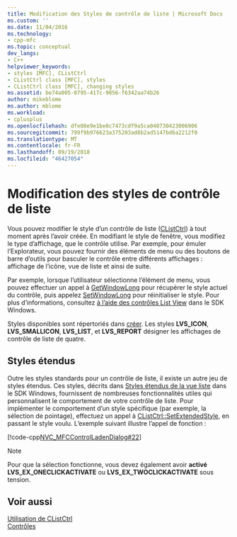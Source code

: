 ```yaml
---
title: Modification des Styles de contrôle de liste | Microsoft Docs
ms.custom: ''
ms.date: 11/04/2016
ms.technology:
- cpp-mfc
ms.topic: conceptual
dev_langs:
- C++
helpviewer_keywords:
- styles [MFC], CListCtrl
- CListCtrl class [MFC], styles
- CListCtrl class [MFC], changing styles
ms.assetid: be74a005-0795-417c-9056-f6342aa74b26
author: mikeblome
ms.author: mblome
ms.workload:
- cplusplus
ms.openlocfilehash: dfe08e9e1be0c7473cdf9a5ca040730423006906
ms.sourcegitcommit: 799f9b976623a375203ad8b2ad5147bd6a2212f0
ms.translationtype: MT
ms.contentlocale: fr-FR
ms.lasthandoff: 09/19/2018
ms.locfileid: "46427054"
---
```

# <a name="changing-list-control-styles"></a>Modification des styles de contrôle de liste

Vous pouvez modifier le style d’un contrôle de liste ([CListCtrl](../mfc/reference/clistctrl-class.md)) à tout moment après l’avoir créée. En modifiant le style de fenêtre, vous modifiez le type d’affichage, que le contrôle utilise. Par exemple, pour émuler l’Explorateur, vous pouvez fournir des éléments de menu ou des boutons de barre d’outils pour basculer le contrôle entre différents affichages : affichage de l’icône, vue de liste et ainsi de suite.

Par exemple, lorsque l’utilisateur sélectionne l’élément de menu, vous pouvez effectuer un appel à [GetWindowLong](/windows/desktop/api/winuser/nf-winuser-getwindowlonga) pour récupérer le style actuel du contrôle, puis appelez [SetWindowLong](/windows/desktop/api/winuser/nf-winuser-setwindowlonga) pour réinitialiser le style. Pour plus d’informations, consultez [à l’aide des contrôles List View](/windows/desktop/Controls/using-list-view-controls) dans le SDK Windows.

Styles disponibles sont répertoriés dans [créer](../mfc/reference/clistctrl-class.md#create). Les styles **LVS_ICON**, **LVS_SMALLICON**, **LVS_LIST**, et **LVS_REPORT** désigner les affichages de contrôle de liste de quatre.

## <a name="extended-styles"></a>Styles étendus

Outre les styles standards pour un contrôle de liste, il existe un autre jeu de styles étendus. Ces styles, décrits dans [Styles étendus de la vue liste](/windows/desktop/Controls/extended-list-view-styles) dans le SDK Windows, fournissent de nombreuses fonctionnalités utiles qui personnalisent le comportement de votre contrôle de liste. Pour implémenter le comportement d’un style spécifique (par exemple, la sélection de pointage), effectuez un appel à [CListCtrl::SetExtendedStyle](../mfc/reference/clistctrl-class.md#setextendedstyle), en passant le style voulu. L’exemple suivant illustre l’appel de fonction :

[!code-cpp[NVC_MFCControlLadenDialog#22](../mfc/codesnippet/cpp/changing-list-control-styles_1.cpp)]

> [!NOTE]
>  Pour que la sélection fonctionne, vous devez également avoir **activé LVS_EX_ONECLICKACTIVATE** ou **LVS_EX_TWOCLICKACTIVATE** sous tension.

## <a name="see-also"></a>Voir aussi

[Utilisation de CListCtrl](../mfc/using-clistctrl.md)<br/>
[Contrôles](../mfc/controls-mfc.md)

